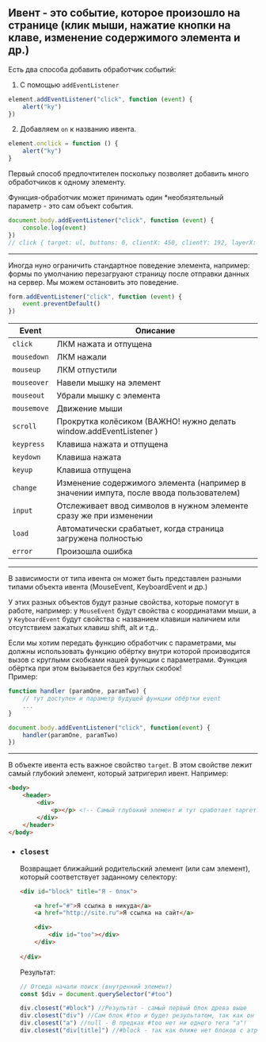 ## Ивент - это событие, которое произошло на странице (клик мыши, нажатие кнопки на клаве, изменение содержимого элемента и др.)
Есть два способа добавить обработчик событий: 

1. С помощью `addEventListener`
```javascript
element.addEventListener("click", function (event) {
    alert("ky")
})
```

2. Добавляем `on` к названию ивента.
```javascript
element.onclick = function () {
    alert("ky")
}
```
Первый способ предпочтителен  поскольку позволяет добавить много обработчиков к одному элементу.

Функция-обработчик может принимать один *необязятельный параметр - это сам объект события.

```javascript
document.body.addEventListener("click", function (event) {
    console.log(event)
}) 
// click { target: ul, buttons: 0, clientX: 450, clientY: 192, layerX: 450, layerY: 531 }
```
***

Иногда нуно ограничить стандартное поведение элемента, например: формы по умолчанию перезагруают страницу после отправки данных на сервер. Мы можем остановить это поведение.

```javascript
form.addEventListener("click", function (event) {
    event.preventDefault()
}) 
```

Event | Описание
-|-
`click` | ЛКМ нажата и отпущена
`mousedown`| ЛКМ нажали
`mouseup` | ЛКМ отпустили
`mouseover` | Навели мышку на элемент
`mouseout` | Убрали мышку с элемента
`mousemove` | Движение мыши
`scroll` | Прокрутка колёсиком (ВАЖНО! нужно делать window.addEventListener )
`keypress` | Клавиша нажата и отпущена
`keydown` | Клавиша нажата
`keyup` | Клавиша отпущена
`change` | Изменение содержимого элемента (например в значении импута, после ввода пользователем)
`input` | Отслеживает ввод символов в нужном элементе сразу же при изменении
`load` | Автоматически срабатыет, когда страница загружена полностью
`error` | Произошла ошибка

***

В зависимости от типа ивента он может быть представлен разными типами объекта ивента (MouseEvent, KeyboardEvent и др.)

У этих разных объектов будут разные свойства, которые помогут в работе, например: у `MouseEvent` будут свойства с координатами мыши, а у `KeyboardEvent` будут свойства с названием клавиши наличием или отсутствием зажатых клавиш shift, alt и т.д.. 

Если мы хотим передать функцию обработчик с параметрами, мы должны использовать функцию обёртку внутри которой производится вызов с круглыми скобками нашей функции с параметрами. Функция обёртка при этом вызывается без круглых скобок!  
Пример: 

```javascript 
function handler (paramOne, paramTwo) {
    // тут доступен и параметр будущей функции обёртки event
    ...
}

document.body.addEventListener("click", function(event) {
    handler(paramOne, paramTwo)
})
```
***

В объекте ивента есть важное свойство `target`. 
В этом свойстве лежит самый глубокий элемент, который затригерил ивент. Например: 
```HTML
<body>
    <header>
        <div>
            <p></p> <!-- Самый глубокий элемент и тут сработает таргет -->
        </div>
    </header>
</body>
```

* ### `closest`
    Возвращает ближайший родительский элемент (или сам элемент), который соответствует заданному селектору:

    ```html
    <div id="block" title="Я - блок">

        <a href="#">Я ссылка в никуда</a>
        <a href="http://site.ru">Я ссылка на сайт</a>

        <div>
            <div id="too"></div>
        </div>
        
    </div>
    ```

    Результат:

    ```javascript
    // Отсюда начали поиск (внутренний элемент)
    const $div = document.querySelector("#too") 

    div.closest("#block") //Результат - самый первый блок древа выше
    div.closest("div") //Сам блок #too и будет результатом, так как он подходит под селектор "div"
    div.closest("a") //null - В предках #too нет ни одного тега "a"!
    div.closest("div[title]") //#block - так как ближе нет блоков с атрибутом title.
    ```

